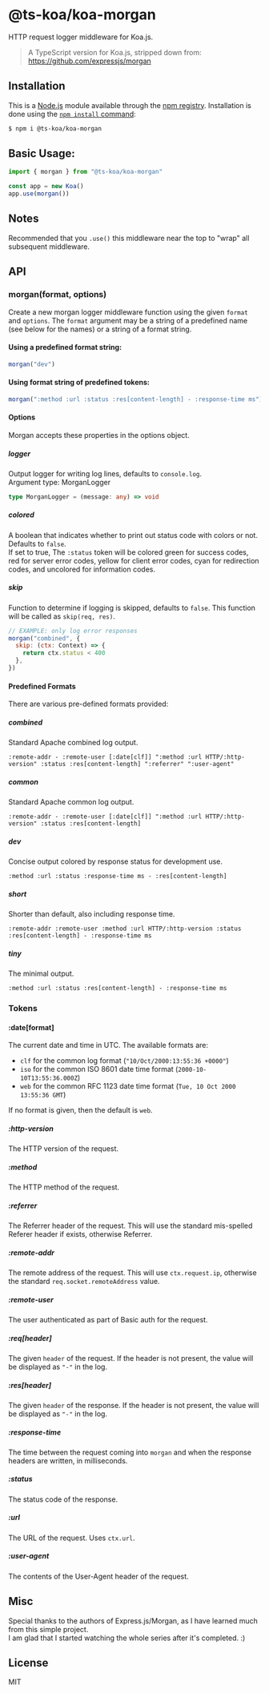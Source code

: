 # @ts-koa/koa-morgan

HTTP request logger middleware for Koa.js.

> A TypeScript version for Koa.js, stripped down from: https://github.com/expressjs/morgan

## Installation

This is a [Node.js](https://nodejs.org/en/) module available through the
[npm registry](https://www.npmjs.com/). Installation is done using the
[`npm install` command](https://docs.npmjs.com/getting-started/installing-npm-packages-locally):

```sh
$ npm i @ts-koa/koa-morgan
```

## Basic Usage:

```TypeScript
import { morgan } from "@ts-koa/koa-morgan"

const app = new Koa()
app.use(morgan())
```

## Notes

Recommended that you `.use()` this middleware near the top
to "wrap" all subsequent middleware.

## API

### morgan(format, options)

Create a new morgan logger middleware function using the given `format` and `options`.
The `format` argument may be a string of a predefined name (see below for the names) or a string of a format string.

#### Using a predefined format string:

```js
morgan("dev")
```

#### Using format string of predefined tokens:

```js
morgan(":method :url :status :res[content-length] - :response-time ms")
```

#### Options

Morgan accepts these properties in the options object.

##### logger

Output logger for writing log lines, defaults to `console.log`.  
Argument type: MorganLogger

```TypeScript
type MorganLogger = (message: any) => void
```

##### colored

A boolean that indicates whether to print out status code with colors or not. Defaults to `false`.  
If set to true, The `:status`
token will be colored green for success codes, red for server error codes, yellow for client error codes, cyan for redirection codes, and uncolored for information codes.

##### skip

Function to determine if logging is skipped, defaults to `false`. This function
will be called as `skip(req, res)`.

```js
// EXAMPLE: only log error responses
morgan("combined", {
  skip: (ctx: Context) => {
    return ctx.status < 400
  },
})
```

#### Predefined Formats

There are various pre-defined formats provided:

##### combined

Standard Apache combined log output.

```
:remote-addr - :remote-user [:date[clf]] ":method :url HTTP/:http-version" :status :res[content-length] ":referrer" ":user-agent"
```

##### common

Standard Apache common log output.

```
:remote-addr - :remote-user [:date[clf]] ":method :url HTTP/:http-version" :status :res[content-length]
```

##### dev

Concise output colored by response status for development use.

```
:method :url :status :response-time ms - :res[content-length]
```

##### short

Shorter than default, also including response time.

```
:remote-addr :remote-user :method :url HTTP/:http-version :status :res[content-length] - :response-time ms
```

##### tiny

The minimal output.

```
:method :url :status :res[content-length] - :response-time ms
```

### Tokens

#### :date[format]

The current date and time in UTC. The available formats are:

- `clf` for the common log format (`"10/Oct/2000:13:55:36 +0000"`)
- `iso` for the common ISO 8601 date time format (`2000-10-10T13:55:36.000Z`)
- `web` for the common RFC 1123 date time format (`Tue, 10 Oct 2000 13:55:36 GMT`)

If no format is given, then the default is `web`.

##### :http-version

The HTTP version of the request.

##### :method

The HTTP method of the request.

##### :referrer

The Referrer header of the request. This will use the standard mis-spelled Referer header if exists, otherwise Referrer.

##### :remote-addr

The remote address of the request. This will use `ctx.request.ip`, otherwise the standard `req.socket.remoteAddress` value.

##### :remote-user

The user authenticated as part of Basic auth for the request.

##### :req[header]

The given `header` of the request. If the header is not present, the
value will be displayed as `"-"` in the log.

##### :res[header]

The given `header` of the response. If the header is not present, the
value will be displayed as `"-"` in the log.

##### :response-time

The time between the request coming into `morgan` and when the response headers are written, in milliseconds.

##### :status

The status code of the response.

##### :url

The URL of the request. Uses `ctx.url`.

##### :user-agent

The contents of the User-Agent header of the request.

## Misc

Special thanks to the authors of Express.js/Morgan, as I have learned much from this simple project.  
I am glad that I started watching the whole series after it's completed. :)

## License

MIT
